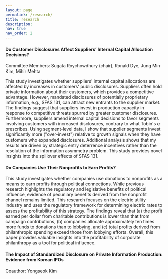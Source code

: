 ```yaml
---
layout: page
permalink: /research/
title: research
description: 
nav: true
nav_order: 2
---
```


#### Do Customer Disclosures Affect Suppliers’ Internal Capital Allocation Decisions?

Committee Members: Sugata Roychowdhury (chair), Ronald Dye, Jung Min Kim, Mihir Mehta

This study investigates whether suppliers' internal capital allocations are affected by increases in customers' public disclosures. Suppliers often hold private information about their customers, which provides a competitive advantage. However, mandated disclosures of potentially proprietary information, e.g., SFAS 131, can attract new entrants to the supplier market. The findings suggest that suppliers invest in production capacity in response to competitive threats spurred by greater customer disclosures. Furthermore, suppliers amend internal capital decisions to favor segments involving customers with increased disclosures, contrary to what Tobin's *q* prescribes. Using segment-level data, I show that supplier segments invest significantly more ("over-invest") relative to growth signals when they have customers who expanded disclosures. Additional analysis shows that my results are driven by strategic entry deterrence incentives rather than the resolution of the information asymmetry problem. This study provides novel insights into the spillover effects of SFAS 131.

#### Do Companies Use Their Nonprofits to Earn Profits?

This study investigates whether companies use donations to nonprofits as a means to earn profits through political connections. While previous research highlights the regulatory and legislative benefits of political influence, evidence of pecuniary benefits derived from the nonprofit channel remains limited. This research focuses on the electric utility industry and uses the regulatory framework for determining electric rates to assess the profitability of this strategy. The findings reveal that (a) the profit earned per dollar from charitable contributions is lower than that from campaign contributions, (b) companies allocate approximately ten times more funds to donations than to lobbying, and (c) total profits derived from philanthropic spending exceed those from lobbying efforts. Overall, this paper provides valuable insights into the profitability of corporate philanthropy as a tool for political influence.

#### The Impact of Standardized Disclosure on Private Information Production: Evidence from Korean IPOs

Coauthor: Yongseok Kim